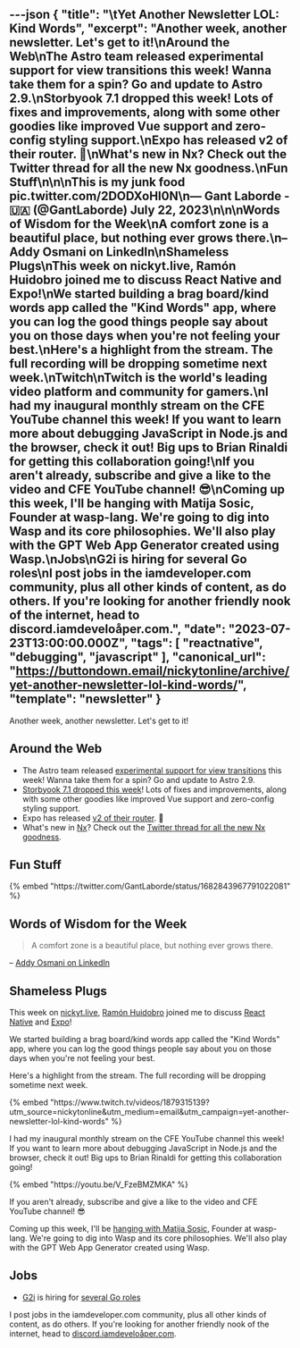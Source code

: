 ---json
{
  "title": "\tYet Another Newsletter LOL: Kind Words",
  "excerpt": "Another week, another newsletter. Let's get to it!\nAround the Web\nThe Astro team released experimental support for view transitions this week! Wanna take them for a spin? Go and update to Astro 2.9.\nStorbyook 7.1 dropped this week! Lots of fixes and improvements, along with some other goodies like improved Vue support and zero-config styling support.\nExpo has released v2 of their router. 👀\nWhat's new in Nx? Check out the Twitter thread for all the new Nx goodness.\nFun Stuff\n\n\nThis is my junk food pic.twitter.com/2DODXoHI0N\n— Gant Laborde - 🇺🇦 (@GantLaborde) July 22, 2023\n\n\nWords of Wisdom for the Week\nA comfort zone is a beautiful place, but nothing ever grows there.⁠\n– Addy Osmani on LinkedIn\nShameless Plugs\nThis week on nickyt.live, Ramón Huidobro joined me to discuss React Native and Expo!\nWe started building a brag board/kind words app called the \"Kind Words\" app, where you can log the good things people say about you on those days when you're not feeling your best.\nHere's a highlight from the stream. The full recording will be dropping sometime next week.\nTwitch\nTwitch is the world's leading video platform and community for gamers.\nI had my inaugural monthly stream on the CFE YouTube channel this week! If you want to learn more about debugging JavaScript in Node.js and the browser, check it out! Big ups to Brian Rinaldi for getting this collaboration going!\nIf you aren't already, subscribe and give a like to the video and CFE YouTube channel! 😎\nComing up this week, I'll be hanging with Matija Sosic, Founder at wasp-lang. We're going to dig into Wasp and its core philosophies. We'll also play with the GPT Web App Generator created using Wasp.\nJobs\nG2i is hiring for several Go roles\nI post jobs in the iamdeveloper.com community, plus all other kinds of content, as do others. If you're looking for another friendly nook of the internet, head to discord.iamdeveloåper.com.",
  "date": "2023-07-23T13:00:00.000Z",
  "tags": [
    "reactnative",
    "debugging",
    "javascript"
  ],
  "canonical_url": "https://buttondown.email/nickytonline/archive/yet-another-newsletter-lol-kind-words/",
  "template": "newsletter"
}
---

<p>Another week, another newsletter. Let's get to it!</p>
<h2>Around the Web</h2>
<ul>
<li>The Astro team released <a href="https://docs.astro.build/en/guides/view-transitions/?utm_source=nickytonline&amp;utm_medium=email&amp;utm_campaign=yet-another-newsletter-lol-kind-words" target="_blank">experimental support for view transitions</a> this week! Wanna take them for a spin? Go and update to Astro 2.9.</li>
<li><a href="https://storybook.js.org/blog/storybook-7-1/?utm_source=nickytonline&amp;utm_medium=email&amp;utm_campaign=yet-another-newsletter-lol-kind-words" target="_blank">Storbyook 7.1 dropped this week</a>! Lots of fixes and improvements, along with some other goodies like improved Vue support and zero-config styling support.</li>
<li>Expo has released <a href="https://blog.expo.dev/introducing-expo-router-v2-3850fd5c3ca1?utm_source=nickytonline&amp;utm_medium=email&amp;utm_campaign=yet-another-newsletter-lol-kind-words" target="_blank">v2 of their router</a>. 👀</li>
<li>What's new in <a href="https://nx.dev?utm_source=nickytonline&amp;utm_medium=email&amp;utm_campaign=yet-another-newsletter-lol-kind-words" target="_blank">Nx</a>? Check out the <a href="https://twitter.com/NxDevTools/status/1680679140767469568?utm_source=nickytonline&amp;utm_medium=email&amp;utm_campaign=yet-another-newsletter-lol-kind-words" target="_blank">Twitter thread for all the new Nx goodness</a>.</li>
</ul>
<h2>Fun Stuff</h2>
{% embed "https://twitter.com/GantLaborde/status/1682843967791022081" %}
<h2>Words of Wisdom for the Week</h2>
<blockquote>
<p>A comfort zone is a beautiful place, but nothing ever grows there.⁠</p>
</blockquote>
<p>– <a href="https://www.linkedin.com/feed/update/urn:li:activity:7087664840202211328/?utm_source=nickytonline&amp;utm_medium=email&amp;utm_campaign=yet-another-newsletter-lol-kind-words" target="_blank">Addy Osmani on LinkedIn</a></p>
<h2>Shameless Plugs</h2>
<p>This week on <a href="https://nickyt.live?utm_source=nickytonline&amp;utm_medium=email&amp;utm_campaign=yet-another-newsletter-lol-kind-words" target="_blank">nickyt.live</a>, <a href="https://ramonh.dev/?utm_source=nickytonline&amp;utm_medium=email&amp;utm_campaign=yet-another-newsletter-lol-kind-words" target="_blank">Ramón Huidobro</a> joined me to discuss <a href="https://reactnative.dev/?utm_source=nickytonline&amp;utm_medium=email&amp;utm_campaign=yet-another-newsletter-lol-kind-words" target="_blank">React Native</a> and <a href="https://expo.dev/?utm_source=nickytonline&amp;utm_medium=email&amp;utm_campaign=yet-another-newsletter-lol-kind-words" target="_blank">Expo</a>!</p>
<p>We started building a brag board/kind words app called the "Kind Words" app, where you can log the good things people say about you on those days when you're not feeling your best.</p>
<p>Here's a highlight from the stream. The full recording will be dropping sometime next week.</p>{% embed "https://www.twitch.tv/videos/1879315139?utm_source=nickytonline&amp;utm_medium=email&amp;utm_campaign=yet-another-newsletter-lol-kind-words" %}
<p>I had my inaugural monthly stream on the CFE YouTube channel this week! If you want to learn more about debugging JavaScript in Node.js and the browser, check it out! Big ups to Brian Rinaldi for getting this collaboration going!</p>{% embed "https://youtu.be/V_FzeBMZMKA" %}
<p>If you aren't already, subscribe and give a like to the video and CFE YouTube channel! 😎</p>
<p>Coming up this week, I'll be <a href="https://www.iamdeveloper.com/pages/stream-schedule/?utm_source=nickytonline&amp;utm_medium=email&amp;utm_campaign=yet-another-newsletter-lol-kind-words#matija-sosic-intro-to-wasp-full-stack-development-with-react-node-js" target="_blank">hanging with Matija Sosic</a>, Founder at wasp-lang. We're going to dig into Wasp and its core philosophies. We'll also play with the GPT Web App Generator created using Wasp.</p>
<h2>Jobs</h2>
<ul>
<li><a href="https://g2i.co?utm_source=nickytonline&amp;utm_medium=email&amp;utm_campaign=yet-another-newsletter-lol-kind-words" target="_blank">G2i</a> is hiring for <a href="https://twitter.com/gabe_g2i/status/1681372344047083520?utm_source=nickytonline&amp;utm_medium=email&amp;utm_campaign=yet-another-newsletter-lol-kind-words" target="_blank">several Go roles</a></li>
</ul>
<p>I post jobs in the iamdeveloper.com community, plus all other kinds of content, as do others. If you're looking for another friendly nook of the internet, head to <a href="https://discord.iamdeveloper.com?utm_source=nickytonline&amp;utm_medium=email&amp;utm_campaign=yet-another-newsletter-lol-kind-words" target="_blank">discord.iamdeveloåper.com</a>.</p>

